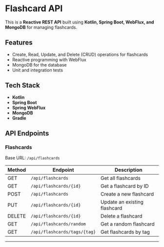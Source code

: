 # Flashcard API

This is a **Reactive REST API** built using **Kotlin, Spring Boot, WebFlux, and MongoDB** for managing flashcards.

## Features
- Create, Read, Update, and Delete (CRUD) operations for flashcards
- Reactive programming with WebFlux
- MongoDB for the database
- Unit and integration tests

## Tech Stack
- **Kotlin**
- **Spring Boot**
- **Spring WebFlux**
- **MongoDB**
- **Gradle**

## API Endpoints

### Flashcards
Base URL: `/api/flashcards`

| Method | Endpoint           | Description |
|--------|-------------------|-------------|
| GET    | `/api/flashcards` | Get all flashcards |
| GET    | `/api/flashcards/{id}` | Get a flashcard by ID |
| POST   | `/api/flashcards` | Create a new flashcard |
| PUT    | `/api/flashcards/{id}` | Update an existing flashcard |
| DELETE | `/api/flashcards/{id}` | Delete a flashcard |
| GET    | `/api/flashcards/random` | Get a random flashcard |
| GET    | `/api/flashcards/tags/{tag}` | Get flashcards by tag |

---

